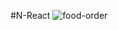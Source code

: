 #N-React 
![food-order](https://github.com/user-attachments/assets/e232a5d1-6c16-4523-8fbc-f8bea36ab6b3)
